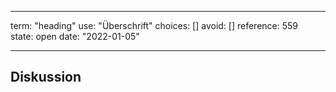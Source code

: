 
---
term:      "heading"
use:       "Überschrift"
choices:   []
avoid:     []
reference: 559        
state:     open
date:      "2022-01-05"

---

## Diskussion

